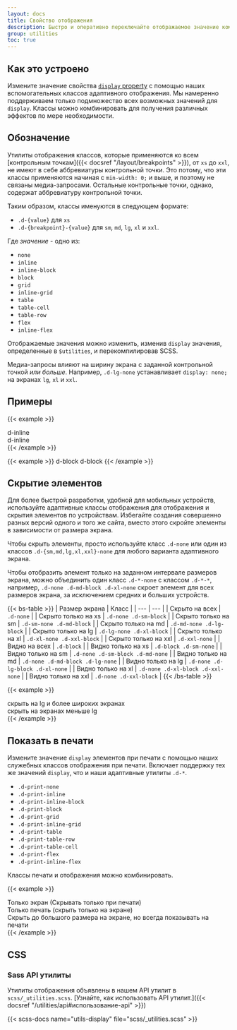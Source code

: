 ```yaml
---
layout: docs
title: Свойство отображения
description: Быстро и оперативно переключайте отображаемое значение компонентов и многое другое с помощью наших утилит для отображения. Включает поддержку некоторых из наиболее распространенных значений, а также некоторые дополнительные функции для управления отображением при печати.
group: utilities
toc: true
---
```


## Как это устроено

Измените значение свойства [`display` property](https://developer.mozilla.org/en-US/docs/Web/CSS/display) с помощью наших вспомогательных классов адаптивного отображения. Мы намеренно поддерживаем только подмножество всех возможных значений для `display`. Классы можно комбинировать для получения различных эффектов по мере необходимости.

## Обозначение

Утилиты отображения классов, которые применяются ко всем [контрольным точкам]({{< docsref "/layout/breakpoints" >}}), от `xs` до `xxl`, не имеют в себе аббревиатуры контрольной точки. Это потому, что эти классы применяются начиная с `min-width: 0;` и выше, и поэтому не связаны медиа-запросами. Остальные контрольные точки, однако, содержат аббревиатуру контрольной точки.

Таким образом, классы именуются в следующем формате:

- `.d-{value}` для `xs`
- `.d-{breakpoint}-{value}` для `sm`, `md`, `lg`, `xl` и `xxl`.

Где *значение* - одно из:

- `none`
- `inline`
- `inline-block`
- `block`
- `grid`
- `inline-grid`
- `table`
- `table-cell`
- `table-row`
- `flex`
- `inline-flex`

Отображаемые значения можно изменить, изменив `display` значения, определенные в `$utilities`, и перекомпилировав SCSS.

Медиа-запросы влияют на ширину экрана с заданной контрольной точкой *или больше*. Например, `.d-lg-none` устанавливает `display: none;` на экранах `lg`, `xl` и `xxl`.

## Примеры

{{< example >}}
<div class="d-inline p-2 text-bg-primary">d-inline</div>
<div class="d-inline p-2 text-bg-dark">d-inline</div>
{{< /example >}}

{{< example >}}
<span class="d-block p-2 text-bg-primary">d-block</span>
<span class="d-block p-2 text-bg-dark">d-block</span>
{{< /example >}}

## Скрытие элементов

Для более быстрой разработки, удобной для мобильных устройств, используйте адаптивные классы отображения для отображения и скрытия элементов по устройствам. Избегайте создания совершенно разных версий одного и того же сайта, вместо этого скройте элементы в зависимости от размера экрана.

Чтобы скрыть элементы, просто используйте класс `.d-none` или один из классов `.d-{sm,md,lg,xl,xxl}-none` для любого варианта адаптивного экрана.

Чтобы отобразить элемент только на заданном интервале размеров экрана, можно объединить один класс `.d-*-none` с классом `.d-*-*`, например, `.d-none .d-md-block .d-xl-none` скроет элемент для всех размеров экрана, за исключением средних и больших устройств.

{{< bs-table >}}
| Размер экрана | Класс |
| --- | --- |
| Скрыто на всех | `.d-none` |
| Скрыто только на xs | `.d-none .d-sm-block` |
| Скрыто только на sm | `.d-sm-none .d-md-block` |
| Скрыто только на md | `.d-md-none .d-lg-block` |
| Скрыто только на lg | `.d-lg-none .d-xl-block` |
| Скрыто только на xl | `.d-xl-none .d-xxl-block` |
| Скрыто только на xxl | `.d-xxl-none` |
| Видно на всех | `.d-block` |
| Видно только на xs | `.d-block .d-sm-none` |
| Видно только на sm | `.d-none .d-sm-block .d-md-none` |
| Видно только на md | `.d-none .d-md-block .d-lg-none` |
| Видно только на lg | `.d-none .d-lg-block .d-xl-none` |
| Видно только на xl | `.d-none .d-xl-block .d-xxl-none` |
| Видно только на xxl | `.d-none .d-xxl-block` |
{{< /bs-table >}}

{{< example >}}
<div class="d-lg-none">скрыть на lg и более широких экранах</div>
<div class="d-none d-lg-block">скрыть на экранах меньше lg</div>
{{< /example >}}

## Показать в печати

Измените значение `display` элементов при печати с помощью наших служебных классов отображения при печати. Включает поддержку тех же значений `display`, что и наши адаптивные утилиты `.d-*`.

- `.d-print-none`
- `.d-print-inline`
- `.d-print-inline-block`
- `.d-print-block`
- `.d-print-grid`
- `.d-print-inline-grid`
- `.d-print-table`
- `.d-print-table-row`
- `.d-print-table-cell`
- `.d-print-flex`
- `.d-print-inline-flex`

Классы печати и отображения можно комбинировать.

{{< example >}}
<div class="d-print-none">Только экран (Скрывать только при печати)</div>
<div class="d-none d-print-block">Только печать (скрыть только на экране)</div>
<div class="d-none d-lg-block d-print-block">Скрыть до большого размера на экране, но всегда показывать на печати</div>
{{< /example >}}

## CSS

### Sass API утилиты

Утилиты отображения объявлены в нашем API утилит в `scss/_utilities.scss`. [Узнайте, как использовать API утилит.]({{< docsref "/utilities/api#использование-api" >}})

{{< scss-docs name="utils-display" file="scss/_utilities.scss" >}}
